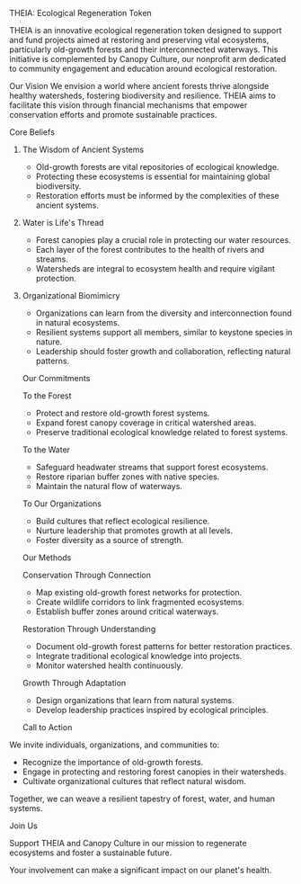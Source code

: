   THEIA: Ecological Regeneration Token

THEIA is an innovative ecological regeneration token designed to support and fund projects aimed at restoring and preserving vital ecosystems, particularly old-growth forests and their interconnected waterways. This initiative is complemented by Canopy Culture, our nonprofit arm dedicated to community engagement and education around ecological restoration.

   Our Vision
We envision a world where ancient forests thrive alongside healthy watersheds, fostering biodiversity and resilience. THEIA aims to facilitate this vision through financial mechanisms that empower conservation efforts and promote sustainable practices.

   Core Beliefs
1. The Wisdom of Ancient Systems
   - Old-growth forests are vital repositories of ecological knowledge.
   - Protecting these ecosystems is essential for maintaining global biodiversity.
   - Restoration efforts must be informed by the complexities of these ancient systems.

2. Water is Life's Thread
   - Forest canopies play a crucial role in protecting our water resources.
   - Each layer of the forest contributes to the health of rivers and streams.
   - Watersheds are integral to ecosystem health and require vigilant protection.

3. Organizational Biomimicry
   - Organizations can learn from the diversity and interconnection found in natural ecosystems.
   - Resilient systems support all members, similar to keystone species in nature.
   - Leadership should foster growth and collaboration, reflecting natural patterns.

   Our Commitments
   
    To the Forest
   - Protect and restore old-growth forest systems.
   - Expand forest canopy coverage in critical watershed areas.
   - Preserve traditional ecological knowledge related to forest systems.

    To the Water
   - Safeguard headwater streams that support forest ecosystems.
   - Restore riparian buffer zones with native species.
   - Maintain the natural flow of waterways.

    To Our Organizations
   - Build cultures that reflect ecological resilience.
   - Nurture leadership that promotes growth at all levels.
   - Foster diversity as a source of strength.

   Our Methods
  
    Conservation Through Connection
   - Map existing old-growth forest networks for protection.
   - Create wildlife corridors to link fragmented ecosystems.
   - Establish buffer zones around critical waterways.

    Restoration Through Understanding
   - Document old-growth forest patterns for better restoration practices.
   - Integrate traditional ecological knowledge into projects.
   - Monitor watershed health continuously.

    Growth Through Adaptation
   - Design organizations that learn from natural systems.
   - Develop leadership practices inspired by ecological principles.

   Call to Action
  
We invite individuals, organizations, and communities to:
   - Recognize the importance of old-growth forests.
   - Engage in protecting and restoring forest canopies in their watersheds.
   - Cultivate organizational cultures that reflect natural wisdom.

Together, we can weave a resilient tapestry of forest, water, and human systems.

   Join Us
   
Support THEIA and Canopy Culture in our mission to regenerate ecosystems and foster a sustainable future. 

Your involvement can make a significant impact on our planet's health.
